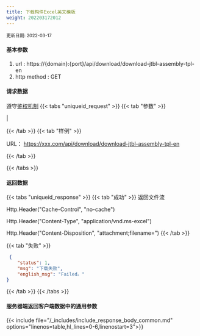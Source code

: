 ```yaml
---
title: 下载构件Excel英文模版
weight: 202203172012
---
```


<small>更新日期: 2022-03-17</small>

#### 基本参数
1. url : https://{domain}:{port}/api/download/download-jtbl-assembly-tpl-en
2. http method : GET

#### 请求数据
遵守[鉴权机制](/auth/)
{{< tabs "uniqueid_request" >}}
{{< tab "参数" >}} 

| 

{{< /tab >}}
{{< tab "样例" >}}

URL： https://xxx.com/api/download/download-jtbl-assembly-tpl-en
 
{{< /tab >}}

{{< /tabs >}}


#### 返回数据


{{< tabs "uniqueid_response" >}}
{{< tab "成功" >}} 
   返回文件流

   Http.Header("Cache-Control", "no-cache")

   Http.Header("Content-Type", "application/vnd.ms-excel")

   Http.Header("Content-Disposition", "attachment;filename=")
{{< /tab >}}

{{< tab "失败" >}}
```json
 {
    "status": 1,
    "msg": "下载失败",
    "english_msg": "Failed。"
}
```
{{< /tab >}}
{{< /tabs >}}
 
#### 服务器端返回客户端数据中的通用参数

{{< include file="/_includes/include_response_body_common.md"  options="linenos=table,hl_lines=0-6,linenostart=3">}}
